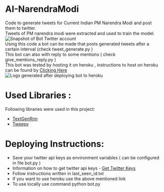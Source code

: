 # AI-NarendraModi
Code to generate tweets for Current Indian PM Narendra Modi and post them to twitter.    
Tweets of PM narendra modi were extracted and used to train the model.    
![Snapshot of Bot Twitter account](https://github.com/rohan-aggarwal/AI-NarendraModi/blob/master/Screen%20shots/02-posted-tweets.PNG)    
Using this code a bot can be made that posts generated tweets after a certain interval (check tweet_generate.py )    
This bot can also with reply to some mentions ( check give_mentions_reply.py )        
This bot was tested by hosting it on heroku , instructions to host on heroku can be found by <a href="https://devcenter.heroku.com/articles/git" target="_blank">Clicking Here</a>    
![Logs generated after deploying bot to heroku](https://github.com/rohan-aggarwal/AI-NarendraModi/blob/master/Screen%20shots/01-heroku-logs.PNG)

# Used Libraries :
Following libraries were used in this project:    
* <a href="https://github.com/minimaxir/textgenrnn" target="_blank">TextGenRnn</a>
* <a href="https://github.com/tweepy/tweepy" target="_blank">Tweepy</a>    

# Deploying Instructions:
* Save your twitter api keys as environment variables ( can be configured in file bot.py )   
* Information on how to get twitter api keys - <a href="https://themepacific.com/how-to-generate-api-key-consumer-token-access-key-for-twitter-oauth/994/" target="_blank">Get Twitter Keys</a>    
* Follow instructions written in last_seen_id.txt
* If you want to use heroku use the above mentioned link
* To use locally use command python bot.py
